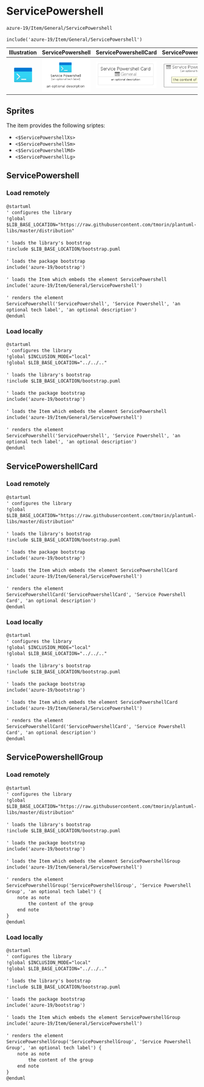 # ServicePowershell


```text
azure-19/Item/General/ServicePowershell
```

```text
include('azure-19/Item/General/ServicePowershell')
```



| Illustration | ServicePowershell | ServicePowershellCard | ServicePowershellGroup |
| :---: | :---: | :---: | :---: |
| ![illustration for Illustration](../../../azure-19/Item/General/ServicePowershell.png) | ![illustration for ServicePowershell](../../../azure-19/Item/General/ServicePowershell.Local.png) | ![illustration for ServicePowershellCard](../../../azure-19/Item/General/ServicePowershellCard.Local.png) | ![illustration for ServicePowershellGroup](../../../azure-19/Item/General/ServicePowershellGroup.Local.png) |



## Sprites
The item provides the following sriptes:

- `<$ServicePowershellXs>`
- `<$ServicePowershellSm>`
- `<$ServicePowershellMd>`
- `<$ServicePowershellLg>`





## ServicePowershell

### Load remotely
```plantuml
@startuml
' configures the library
!global $LIB_BASE_LOCATION="https://raw.githubusercontent.com/tmorin/plantuml-libs/master/distribution"

' loads the library's bootstrap
!include $LIB_BASE_LOCATION/bootstrap.puml

' loads the package bootstrap
include('azure-19/bootstrap')

' loads the Item which embeds the element ServicePowershell
include('azure-19/Item/General/ServicePowershell')

' renders the element
ServicePowershell('ServicePowershell', 'Service Powershell', 'an optional tech label', 'an optional description')
@enduml
```

### Load locally
```plantuml
@startuml
' configures the library
!global $INCLUSION_MODE="local"
!global $LIB_BASE_LOCATION="../../.."

' loads the library's bootstrap
!include $LIB_BASE_LOCATION/bootstrap.puml

' loads the package bootstrap
include('azure-19/bootstrap')

' loads the Item which embeds the element ServicePowershell
include('azure-19/Item/General/ServicePowershell')

' renders the element
ServicePowershell('ServicePowershell', 'Service Powershell', 'an optional tech label', 'an optional description')
@enduml
```

## ServicePowershellCard

### Load remotely
```plantuml
@startuml
' configures the library
!global $LIB_BASE_LOCATION="https://raw.githubusercontent.com/tmorin/plantuml-libs/master/distribution"

' loads the library's bootstrap
!include $LIB_BASE_LOCATION/bootstrap.puml

' loads the package bootstrap
include('azure-19/bootstrap')

' loads the Item which embeds the element ServicePowershellCard
include('azure-19/Item/General/ServicePowershell')

' renders the element
ServicePowershellCard('ServicePowershellCard', 'Service Powershell Card', 'an optional description')
@enduml
```

### Load locally
```plantuml
@startuml
' configures the library
!global $INCLUSION_MODE="local"
!global $LIB_BASE_LOCATION="../../.."

' loads the library's bootstrap
!include $LIB_BASE_LOCATION/bootstrap.puml

' loads the package bootstrap
include('azure-19/bootstrap')

' loads the Item which embeds the element ServicePowershellCard
include('azure-19/Item/General/ServicePowershell')

' renders the element
ServicePowershellCard('ServicePowershellCard', 'Service Powershell Card', 'an optional description')
@enduml
```

## ServicePowershellGroup

### Load remotely
```plantuml
@startuml
' configures the library
!global $LIB_BASE_LOCATION="https://raw.githubusercontent.com/tmorin/plantuml-libs/master/distribution"

' loads the library's bootstrap
!include $LIB_BASE_LOCATION/bootstrap.puml

' loads the package bootstrap
include('azure-19/bootstrap')

' loads the Item which embeds the element ServicePowershellGroup
include('azure-19/Item/General/ServicePowershell')

' renders the element
ServicePowershellGroup('ServicePowershellGroup', 'Service Powershell Group', 'an optional tech label') {
    note as note
        the content of the group
    end note
}
@enduml
```

### Load locally
```plantuml
@startuml
' configures the library
!global $INCLUSION_MODE="local"
!global $LIB_BASE_LOCATION="../../.."

' loads the library's bootstrap
!include $LIB_BASE_LOCATION/bootstrap.puml

' loads the package bootstrap
include('azure-19/bootstrap')

' loads the Item which embeds the element ServicePowershellGroup
include('azure-19/Item/General/ServicePowershell')

' renders the element
ServicePowershellGroup('ServicePowershellGroup', 'Service Powershell Group', 'an optional tech label') {
    note as note
        the content of the group
    end note
}
@enduml
```

